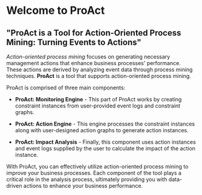 # Welcome to ProAct
## "ProAct is a Tool for Action-Oriented Process Mining: Turning Events to Actions"

*Action-oriented process mining* focuses on generating necessary management actions that enhance business processes' performance. These actions are derived by analyzing event data through process mining techniques. **ProAct** is a tool that supports action-oriented process mining.

ProAct is comprised of three main components:

* **ProAct: Monitoring Engine** - This part of ProAct works by creating constraint instances from user-provided event logs and constraint graphs.

* **ProAct: Action Engine** - This engine processes the constraint instances along with user-designed action graphs to generate action instances.

* **ProAct: Impact Analysis** - Finally, this component uses action instances and event logs supplied by the user to calculate the impact of the action instance.

With ProAct, you can effectively utilize action-oriented process mining to improve your business processes. Each component of the tool plays a critical role in the analysis process, ultimately providing you with data-driven actions to enhance your business performance.
